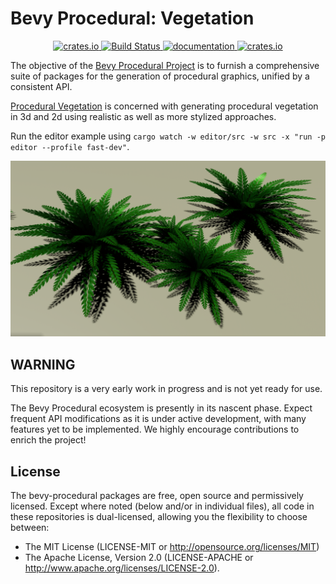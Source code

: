 # Bevy Procedural: Vegetation

<p align="center">
  <a href="https://crates.io/crates/bevy_procedural_vegetation">
      <img src="https://img.shields.io/crates/v/bevy_procedural_vegetation.svg" alt="crates.io">
  </a>
  <a href="https://github.com/bevy-procedural/vegetation/actions">
      <img src="https://github.com/bevy-procedural/vegetation/actions/workflows/rust.yml/badge.svg" alt="Build Status">
  </a>
  <a href="https://docs.rs/bevy_procedural_vegetation">
      <img src="https://docs.rs/bevy_procedural_vegetation/badge.svg" alt="documentation">
  </a>
   <a href="https://bevyengine.org/learn/book/plugin-development/#main-branch-tracking">
      <img src="https://img.shields.io/badge/Bevy%20tracking-1.3-lightblue" alt="crates.io">
  </a>
</p>

The objective of the [Bevy Procedural Project](https://bevy-procedural.org) is to furnish a comprehensive suite of packages for the generation of procedural graphics, unified by a consistent API.

[Procedural Vegetation](https://bevy-procedural.org/begetation) is concerned with generating procedural vegetation in 3d and 2d using realistic as well as more stylized approaches.

Run the editor example using `cargo watch -w editor/src -w src -x "run -p editor --profile fast-dev"`.

![Exemplary Fern](assets/ferns.png)

## WARNING

This repository is a very early work in progress and is not yet ready for use.

The Bevy Procedural ecosystem is presently in its nascent phase. Expect frequent API modifications as it is under active development, with many features yet to be implemented. We highly encourage contributions to enrich the project!

## License

The bevy-procedural packages are free, open source and permissively licensed. Except where noted (below and/or in individual files), all code in these repositories is dual-licensed, allowing you the flexibility to choose between:

 - The MIT License (LICENSE-MIT or http://opensource.org/licenses/MIT)
 - The Apache License, Version 2.0 (LICENSE-APACHE or http://www.apache.org/licenses/LICENSE-2.0).